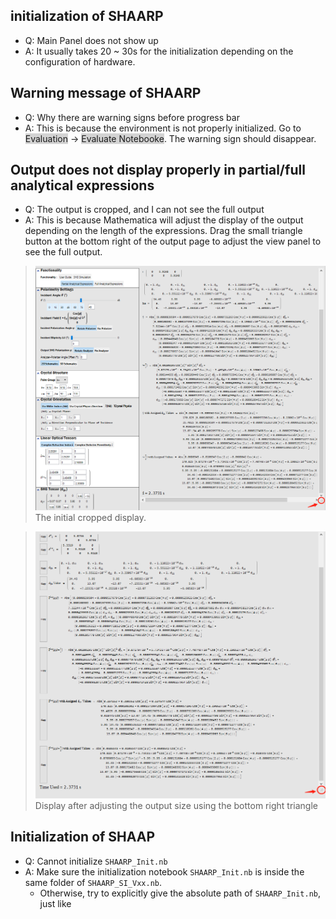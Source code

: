 ## initialization of SHAARP 
- Q: Main Panel does not show up 
- A: It usually takes 20 ~ 30s for the initialization depending on the configuration of hardware. 

## Warning message of SHAARP 
- Q: Why there are warning signs before progress bar 
- A: This is because the environment is not properly initialized. Go to <span style="background-color: #D3D3D3">Evaluation</span> → <span style="background-color: #D3D3D3">Evaluate Notebooke</span>. The warning sign should disappear.

## Output does not display properly in partial/full analytical expressions 
- Q: The output is cropped, and I can not see the full output
- A: This is because Mathematica will adjust the display of the output depending on the length of the expressions. Drag the small triangle button at the bottom right of the output page to adjust the view panel to see the full output.
>![BeforeDrag.png](img/BeforeDrag.png)
>The initial cropped display.


>![AfterDrag.png](img/AfterDrag.png)
>Display after adjusting the output size using the bottom right triangle 
## Initialization of SHAAP 
- Q: Cannot initialize `SHAARP_Init.nb` 
- A: Make sure the initialization notebook `SHAARP_Init.nb` is inside the same folder of `SHAARP_SI_Vxx.nb`. 
	- Otherwise, try to explicitly give the absolute path of `SHAARP_Init.nb`, just like 
